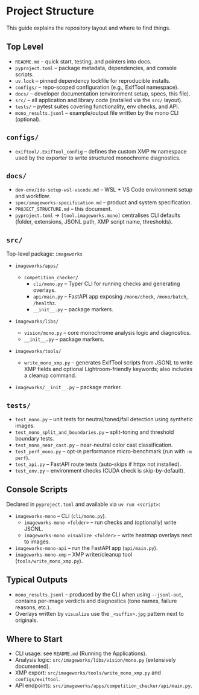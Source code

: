 # Project Structure

This guide explains the repository layout and where to find things.

## Top Level
- `README.md` – quick start, testing, and pointers into docs.
- `pyproject.toml` – package metadata, dependencies, and console scripts.
- `uv.lock` – pinned dependency lockfile for reproducible installs.
- `configs/` – repo-scoped configuration (e.g., ExifTool namespace).
- `docs/` – developer documentation (environment setup, specs, this file).
- `src/` – all application and library code (installed via the `src/` layout).
- `tests/` – pytest suites covering functionality, env checks, and API.
- `mono_results.jsonl` – example/output file written by the mono CLI (optional).

## `configs/`
- `exiftool/.ExifTool_config` – defines the custom XMP `MW` namespace used by the exporter to write structured monochrome diagnostics.

## `docs/`
- `dev-env/ide-setup-wsl-vscode.md` – WSL + VS Code environment setup and workflow.
- `spec/imageworks-specification.md` – product and system specification.
- `PROJECT_STRUCTURE.md` – this document.
- `pyproject.toml` → `[tool.imageworks.mono]` centralises CLI defaults (folder, extensions, JSONL path, XMP script name, thresholds).

## `src/`
Top-level package: `imageworks`

- `imageworks/apps/`
  - `competition_checker/`
    - `cli/mono.py` – Typer CLI for running checks and generating overlays.
    - `api/main.py` – FastAPI app exposing `/mono/check`, `/mono/batch`, `/healthz`.
    - `__init__.py` – package markers.

- `imageworks/libs/`
  - `vision/mono.py` – core monochrome analysis logic and diagnostics.
  - `__init__.py` – package markers.

- `imageworks/tools/`
  - `write_mono_xmp.py` – generates ExifTool scripts from JSONL to write XMP fields and optional Lightroom-friendly keywords; also includes a cleanup command.

- `imageworks/__init__.py` – package marker.

## `tests/`
- `test_mono.py` – unit tests for neutral/toned/fail detection using synthetic images.
- `test_mono_split_and_boundaries.py` – split-toning and threshold boundary tests.
- `test_mono_near_cast.py` – near-neutral color cast classification.
- `test_perf_mono.py` – opt-in performance micro-benchmark (run with `-m perf`).
- `test_api.py` – FastAPI route tests (auto-skips if httpx not installed).
- `test_env.py` – environment checks (CUDA check is skip-by-default).

## Console Scripts
Declared in `pyproject.toml` and available via `uv run <script>`:
- `imageworks-mono` – CLI (`cli/mono.py`).
  - `imageworks-mono <folder>` – run checks and (optionally) write JSONL.
  - `imageworks-mono visualize <folder>` – write heatmap overlays next to images.
- `imageworks-mono-api` – run the FastAPI app (`api/main.py`).
- `imageworks-mono-xmp` – XMP writer/cleanup tool (`tools/write_mono_xmp.py`).

## Typical Outputs
- `mono_results.jsonl` – produced by the CLI when using `--jsonl-out`, contains per-image verdicts and diagnostics (tone names, failure reasons, etc.).
- Overlays written by `visualize` use the `_<suffix>.jpg` pattern next to originals.

## Where to Start
- CLI usage: see `README.md` (Running the Applications).
- Analysis logic: `src/imageworks/libs/vision/mono.py` (extensively documented).
- XMP export: `src/imageworks/tools/write_mono_xmp.py` and `configs/exiftool`.
- API endpoints: `src/imageworks/apps/competition_checker/api/main.py`.

